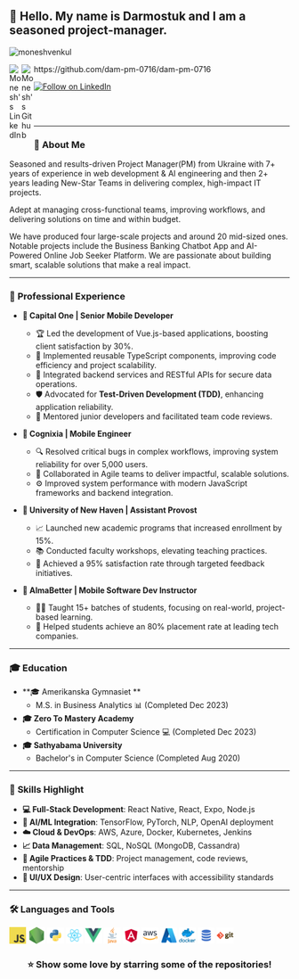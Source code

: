 ## 👋 Hello. My name is Darmostuk and I am a seasoned project-manager.

<p align="left"> <img src="https://komarev.com/ghpvc/?username=moneshvenkul&base=100000&label=Profile%20Views&color=brightgreen&style=for-the-badge" alt="moneshvenkul" /> </p>
https://github.com/dam-pm-0716/dam-pm-0716
<a href="https://www.linkedin.com/in/monesh-venkul-vommi-8a80b6174/">
  <img align="left" alt="Monesh's LinkedIn" width="22px" src="https://cdn.jsdelivr.net/npm/simple-icons@v3/icons/linkedin.svg" />
</a>
<a href="https://github.com/moneshvenkul">
  <img align="left" alt="Monesh's Github" width="22px" src="https://cdn.jsdelivr.net/npm/simple-icons@v3/icons/github.svg" />
</a>


[![Follow on LinkedIn](https://img.shields.io/badge/Follow%20on%20LinkedIn-%230A66C2.svg?style=for-the-badge&logo=LinkedIn&logoColor=white)](https://www.linkedin.com/comm/mynetwork/discovery-see-all?usecase=PEOPLE_FOLLOWS&followMember=monesh-venkul-vommi-8a80b6174)


<br/>
<br/>

---

### 🌟 **About Me**

Seasoned and results-driven Project Manager(PM) from Ukraine with 7+ years of experience in web development & AI engineering and then 2+ years leading New-Star Teams in delivering complex, high-impact IT projects.

Adept at managing cross-functional teams, improving workflows, and delivering solutions on time and within budget.

We have produced four large-scale projects and around 20 mid-sized ones. Notable projects include the Business Banking Chatbot App and AI-Powered Online Job Seeker Platform. We are passionate about building smart, scalable solutions that make a real impact.

---

### 💼 **Professional Experience**

- **🔹 Capital One | Senior Mobile Developer**
  - 🏆 Led the development of Vue.js-based applications, boosting client satisfaction by 30%.
  - 🔄 Implemented reusable TypeScript components, improving code efficiency and project scalability.
  - 🔗 Integrated backend services and RESTful APIs for secure data operations.
  - 🛡️ Advocated for **Test-Driven Development (TDD)**, enhancing application reliability.
  - 🤝 Mentored junior developers and facilitated team code reviews.
  
- **🔹 Cognixia | Mobile Engineer**
  - 🔍 Resolved critical bugs in complex workflows, improving system reliability for over 5,000 users.
  - 🤝 Collaborated in Agile teams to deliver impactful, scalable solutions.
  - ⚙️ Improved system performance with modern JavaScript frameworks and backend integration.

- **🔹 University of New Haven | Assistant Provost**
  - 📈 Launched new academic programs that increased enrollment by 15%.
  - 📚 Conducted faculty workshops, elevating teaching practices.
  - 🏅 Achieved a 95% satisfaction rate through targeted feedback initiatives.

- **🔹 AlmaBetter | Mobile Software Dev Instructor**
  - 👨‍🏫 Taught 15+ batches of students, focusing on real-world, project-based learning.
  - 🚀 Helped students achieve an 80% placement rate at leading tech companies.

---

### 🎓 **Education**

- **🎓 Amerikanska Gymnasiet **
  - M.S. in Business Analytics 📊 (Completed Dec 2023)
- **🎓 Zero To Mastery Academy**
  - Certification in Computer Science 💻 (Completed Dec 2023)
- **🎓 Sathyabama University**
  - Bachelor's in Computer Science (Completed Aug 2020)

---

### 🌟 **Skills Highlight**

- **💻 Full-Stack Development**: React Native, React, Expo, Node.js
- **🧠 AI/ML Integration**: TensorFlow, PyTorch, NLP, OpenAI deployment
- **☁️ Cloud & DevOps**: AWS, Azure, Docker, Kubernetes, Jenkins
- **📈 Data Management**: SQL, NoSQL (MongoDB, Cassandra)
- **🔧 Agile Practices & TDD**: Project management, code reviews, mentorship
- **🎨 UI/UX Design**: User-centric interfaces with accessibility standards

---

### 🛠️ **Languages and Tools**

<p align="left">
  <img height="30" src="https://raw.githubusercontent.com/github/explore/main/topics/javascript/javascript.png">
  <img height="30" src="https://raw.githubusercontent.com/github/explore/main/topics/nodejs/nodejs.png">
  <img height="30" src="https://raw.githubusercontent.com/github/explore/main/topics/python/python.png">
  <img height="30" src="https://raw.githubusercontent.com/github/explore/main/topics/react/react.png">
  <img height="30" src="https://raw.githubusercontent.com/github/explore/main/topics/vue/vue.png">
  <img height="30" src="https://raw.githubusercontent.com/github/explore/main/topics/java/java.png">
  <img height="30" src="https://raw.githubusercontent.com/github/explore/main/topics/angular/angular.png">
  <img height="30" src="https://raw.githubusercontent.com/github/explore/main/topics/aws/aws.png">
  <img height="30" src="https://raw.githubusercontent.com/github/explore/main/topics/azure/azure.png">
  <img height="30" src="https://raw.githubusercontent.com/github/explore/main/topics/docker/docker.png">
  <img height="30" src="https://raw.githubusercontent.com/github/explore/main/topics/sql/sql.png">
  <img height="30" src="https://raw.githubusercontent.com/github/explore/main/topics/git/git.png">
</p>

<div align="center">

### ⭐ Show some love by starring some of the repositories!

</div>
